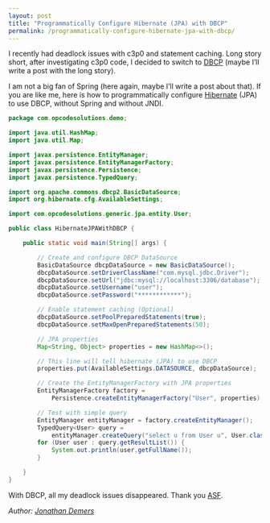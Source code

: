 ```yaml
---
layout: post
title: "Programmatically Configure Hibernate (JPA) with DBCP"
permalink: /programmatically-configure-hibernate-jpa-with-dbcp/
---
```


I recently had deadlock issues with c3p0 and statement caching. Long story short, after investigating c3p0 code, I decided to switch to [DBCP](https://commons.apache.org/proper/commons-dbcp/) (maybe I’ll write a post with the long story).

I am not a big fan of Spring (here again, maybe I’ll write a post about that). If you are like me, here is how to programmatically configure [Hibernate](https://hibernate.org/) (JPA) to use DBCP, without Spring and without JNDI.

```java
package com.opcodesolutions.demo;

import java.util.HashMap;
import java.util.Map;

import javax.persistence.EntityManager;
import javax.persistence.EntityManagerFactory;
import javax.persistence.Persistence;
import javax.persistence.TypedQuery;

import org.apache.commons.dbcp2.BasicDataSource;
import org.hibernate.cfg.AvailableSettings;

import com.opcodesolutions.generic.jpa.entity.User;

public class HibernateJPAWithDBCP {

    public static void main(String[] args) {

        // Create and configure DBCP DataSource
        BasicDataSource dbcpDataSource = new BasicDataSource();
        dbcpDataSource.setDriverClassName("com.mysql.jdbc.Driver");
        dbcpDataSource.setUrl("jdbc:mysql://localhost:3306/database");
        dbcpDataSource.setUsername("user");
        dbcpDataSource.setPassword("************");

        // Enable statement caching (Optional)
        dbcpDataSource.setPoolPreparedStatements(true);
        dbcpDataSource.setMaxOpenPreparedStatements(50);

        // JPA properties
        Map<String, Object> properties = new HashMap<>();

        // This line will tell hibernate (JPA) to use DBCP
        properties.put(AvailableSettings.DATASOURCE, dbcpDataSource);

        // Create the EntityManagerFactory with JPA properties
        EntityManagerFactory factory =
            Persistence.createEntityManagerFactory("User", properties);

        // Test with simple query
        EntityManager entityManager = factory.createEntityManager();
        TypedQuery<User> query =
            entityManager.createQuery("select u from User u", User.class);
        for (User user : query.getResultList()) {
            System.out.println(user.getFullName());
        }

    }
}
```

With DBCP, all my deadlock issues disappeared. Thank you [ASF](https://www.apache.org/).

*Author: [Jonathan Demers](https://www.linkedin.com/in/jonathan-demers-ing "Jonathan Demers")*